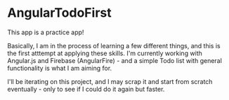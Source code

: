 AngularTodoFirst
================

This app is a practice app!

Basically, I am in the process of learning a few different things, and this is the first atttempt at applying these skills.
I'm currently working with Angular.js and Firebase (AngularFire) - and a simple Todo list with general functionality 
is what I am aiming for. 

I'll be iterating on this project, and I may scrap it and start from scratch eventually - only to see if I could do it 
again but faster.

